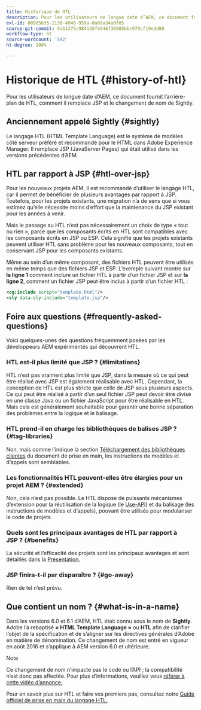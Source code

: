 ```yaml
---
title: Historique de HTL
description: Pour les utilisateurs de longue date d’AEM, ce document fournit l’arrière-plan de HTL, comment il remplace JSP et le changement de nom de Sightly.
exl-id: 00985b35-2130-4946-959a-0a09a34a0f05
source-git-commit: 5ab1275c984135fe946f36905bbc979cf19edd80
workflow-type: ht
source-wordcount: '542'
ht-degree: 100%

---
```



# Historique de HTL {#history-of-htl}

Pour les utilisateurs de longue date d’AEM, ce document fournit l’arrière-plan de HTL, comment il remplace JSP et le changement de nom de Sightly.

## Anciennement appelé Sightly {#sightly}

Le langage HTL (HTML Template Language) est le système de modèles côté serveur préféré et recommandé pour le HTML dans Adobe Experience Manager. Il remplace JSP (JavaServer Pages) qui était utilisé dans les versions précédentes d’AEM.

## HTL par rapport à JSP {#htl-over-jsp}

Pour les nouveaux projets AEM, il est recommandé d’utiliser le langage HTL, car il permet de bénéficier de plusieurs avantages par rapport à JSP. Toutefois, pour les projets existants, une migration n’a de sens que si vous estimez qu’elle nécessite moins d’effort que la maintenance du JSP existant pour les années à venir.

Mais le passage au HTL n’est pas nécessairement un choix de type « tout ou rien », parce que les composants écrits en HTL sont compatibles avec les composants écrits en JSP ou ESP. Cela signifie que les projets existants peuvent utiliser HTL sans problème pour les nouveaux composants, tout en conservant JSP pour les composants existants.

Même au sein d’un même composant, des fichiers HTL peuvent être utilisés en même temps que des fichiers JSP et ESP. L’exemple suivant montre sur **la ligne 1** comment inclure un fichier HTL à partir d’un fichier JSP et sur **la ligne 2**, comment un fichier JSP peut être inclus à partir d’un fichier HTL :

```xml
<cq:include script="template.html"/>
<sly data-sly-include="template.jsp"/>
```

## Foire aux questions {#frequently-asked-questions}

Voici quelques-unes des questions fréquemment posées par les développeurs AEM expérimentés qui découvrent HTL.

### HTL est-il plus limité que JSP ? {#limitations}

HTL n’est pas vraiment plus limité que JSP, dans la mesure où ce qui peut être réalisé avec JSP est également réalisable avec HTL. Cependant, la conception de HTL est plus stricte que celle de JSP sous plusieurs aspects. Ce qui peut être réalisé à partir d’un seul fichier JSP peut devoir être divisé en une classe Java ou un fichier JavaScript pour être réalisable en HTL. Mais cela est généralement souhaitable pour garantir une bonne séparation des problèmes entre la logique et le balisage.

### HTL prend-il en charge les bibliothèques de balises JSP ? {#tag-libraries}

Non, mais comme l’indique la section [Téléchargement des bibliothèques clientes](getting-started.md#loading-client-libraries) du document de prise en main, les instructions de modèles et d’appels sont semblables.

### Les fonctionnalités HTL peuvent-elles être élargies pour un projet AEM ? {#extended}

Non, cela n’est pas possible. Le HTL dispose de puissants mécanismes d’extension pour la réutilisation de la logique (le [Use-API](#use-api-for-accessing-logic)) et du balisage (les instructions de modèles et d’appels), pouvant être utilisés pour modulariser le code de projets.

### Quels sont les principaux avantages de HTL par rapport à JSP ? {#benefits}

La sécurité et l’efficacité des projets sont les principaux avantages et sont détaillés dans la [Présentation.](overview.md)

### JSP finira-t-il par disparaître ? {#go-away}

Rien de tel n’est prévu.

## Que contient un nom ? {#what-is-in-a-name}

Dans les versions 6.0 et 6.1 d’AEM, HTL était connu sous le nom de **Sightly**. Adobe l’a rebaptisé **« HTML Template Language »** ou **HTL** afin de clarifier l’objet de la spécification et de s’aligner sur les directives générales d’Adobe en matière de dénomination. Ce changement de nom est entré en vigueur en août 2016 et s’applique à AEM version 6.0 et ultérieure.

>[!NOTE]
>
>Ce changement de nom n’impacte pas le code ou l’API ; la compatibilité n’est donc pas affectée. Pour plus d’informations, veuillez vous [référer à cette vidéo d’annonce.](https://helpx.adobe.com/fr/experience-manager/how-to/announce-htl.html)

Pour en savoir plus sur HTL et faire vos premiers pas, consultez notre [Guide officiel de prise en main du langage HTL.](overview.md)
